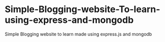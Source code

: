 # Simple-Blogging-website-To-learn-using-express-and-mongodb
Simple Blogging website to learn made using express.js and mongodb
